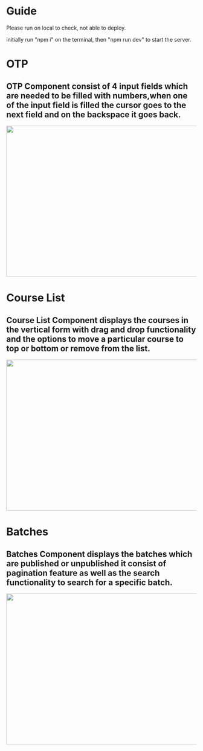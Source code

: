 # Guide
<p>Please run on local to check, not able to deploy.</p>
<p>initially run "npm i" on the terminal, then "npm run dev" to start the server.</p>

# OTP
<h2>OTP Component consist of 4 input fields which are needed to be filled with numbers,when one of the input field is filled the cursor goes to the next field and on the backspace it goes back.</h2>
<p align="center"><img src="https://github.com/user-attachments/assets/16eafffb-cd8e-490f-945a-9a2469c9ce75" width="650" height="400"></p>

# Course List
<h2>Course List Component displays the courses in the vertical form with drag and drop functionality and the options to move a particular course to top or bottom or remove from the list.
</h2>
<p align="center"><img src="https://github.com/user-attachments/assets/4357a59d-f8a6-4eca-b141-fc68e21f1a7b" width="650" height="400"></p>

# Batches
<h2>Batches Component displays the batches which are published or unpublished it consist of pagination feature as well as the search functionality to search for a specific batch.
</h2>
<p align="center"><img src="https://github.com/user-attachments/assets/9a730b41-0f8c-4cee-a3ae-da83cc965cef" width="650" height="400"></p>
